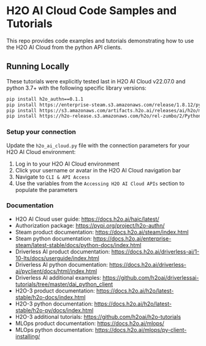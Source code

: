 # H2O AI Cloud Code Samples and Tutorials

This repo provides code examples and tutorials demonstrating how to use the H2O AI Cloud from the python API clients.

## Running Locally

These tutorials were explicitly tested last in H2O AI Cloud v22.07.0 and python 3.7+ with the following specific library versions:

```bash
pip install h2o_authn==0.1.1
pip install https://enterprise-steam.s3.amazonaws.com/release/1.8.12/python/h2osteam-1.8.12-py2.py3-none-any.whl
pip install https://s3.amazonaws.com/artifacts.h2o.ai/releases/ai/h2o/mlops/rel-0.56.1/2/h2o_mlops_client-0.56.1%2Bdd66f93.rel0.56.1.2-py2.py3-none-any.whl
pip install https://h2o-release.s3.amazonaws.com/h2o/rel-zumbo/2/Python/h2o-3.36.1.2-py2.py3-none-any.whl

```
### Setup your connection

Update the `h2o_ai_cloud.py` file with the connection parameters for your H2O AI Cloud environment:

1. Log in to your H2O AI Cloud environment
1. Click your username or avatar in the H2O AI Cloud navigation bar
1. Navigate to `CLI & API Access`
1. Use the variables from the `Accessing H2O AI Cloud APIs` section to populate the parameters


### Documentation

* H2O AI Cloud user guide: https://docs.h2o.ai/haic/latest/
* Authorization package: https://pypi.org/project/h2o-authn/
* Steam product documentation: https://docs.h2o.ai/steam/index.html
* Steam python documentation: https://docs.h2o.ai/enterprise-steam/latest-stable/docs/python-docs/index.html
* Driverless AI product documentation: https://docs.h2o.ai/driverless-ai/1-10-lts/docs/userguide/index.html
* Driverless AI python documentation: https://docs.h2o.ai/driverless-ai/pyclient/docs/html/index.html
* Driverless AI additional examples: https://github.com/h2oai/driverlessai-tutorials/tree/master/dai_python_client
* H2O-3 product documentation: https://docs.h2o.ai/h2o/latest-stable/h2o-docs/index.html
* H2O-3 python documentation: https://docs.h2o.ai/h2o/latest-stable/h2o-py/docs/index.html
* H2O-3 additional tutorials: https://github.com/h2oai/h2o-tutorials
* MLOps product documentation: https://docs.h2o.ai/mlops/
* MLOps python documentation: https://docs.h2o.ai/mlops/py-client-installing/

